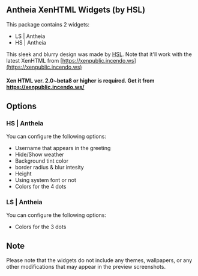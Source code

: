 Antheia XenHTML Widgets (by HSL)
-----------------------------------

This package contains 2 widgets:

* LS | Antheia
* HS | Antheia

This sleek and blurry design was made by [HSL](https://twitter.com/happysolucki). Note that it'll work with the latest XenHTML from [https://xenpublic.incendo.ws](https://xenpublic.incendo.ws)

#### Xen HTML ver. 2.0~beta8 or higher is required. Get it from https://xenpublic.incendo.ws/

## Options
### HS | Antheia

You can configure the following options:
* Username that appears in the greeting
* Hide/Show weather
* Background tint color
* border radius & blur intesity
* Height
* Using system font or not
* Colors for the 4 dots

### LS | Antheia

You can configure the following options:
* Colors for the 3 dots


Note
----

Please note that the widgets do not include any themes, wallpapers, or any other modifications that may appear in the preview screenshots.
